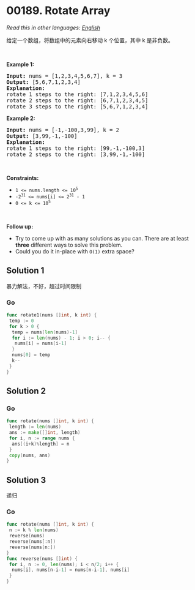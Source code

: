 # 00189. Rotate Array

  _Read this in other languages:_
    [_English_](README.md)

给定一个数组，将数组中的元素向右移动 k 个位置，其中 k 是非负数。


<p>&nbsp;</p>
<p><strong>Example 1:</strong></p>

<pre>
<strong>Input:</strong> nums = [1,2,3,4,5,6,7], k = 3
<strong>Output:</strong> [5,6,7,1,2,3,4]
<strong>Explanation:</strong>
rotate 1 steps to the right: [7,1,2,3,4,5,6]
rotate 2 steps to the right: [6,7,1,2,3,4,5]
rotate 3 steps to the right: [5,6,7,1,2,3,4]
</pre>

<p><strong>Example 2:</strong></p>

<pre>
<strong>Input:</strong> nums = [-1,-100,3,99], k = 2
<strong>Output:</strong> [3,99,-1,-100]
<strong>Explanation:</strong>
rotate 1 steps to the right: [99,-1,-100,3]
rotate 2 steps to the right: [3,99,-1,-100]
</pre>

<p>&nbsp;</p>
<p><strong>Constraints:</strong></p>

<ul>
	<li><code>1 &lt;= nums.length &lt;= 10<sup>5</sup></code></li>
	<li><code>-2<sup>31</sup> &lt;= nums[i] &lt;= 2<sup>31</sup> - 1</code></li>
	<li><code>0 &lt;= k &lt;= 10<sup>5</sup></code></li>
</ul>

<p>&nbsp;</p>
<p><strong>Follow up:</strong></p>

<ul>
	<li>Try to come up with as many solutions as you can. There are at least <strong>three</strong> different ways to solve this problem.</li>
	<li>Could you do it in-place with <code>O(1)</code> extra space?</li>
</ul>

## Solution 1

暴力解法，不好，超过时间限制

### Go

```go
func rotate1(nums []int, k int) {
 temp := 0
 for k > 0 {
  temp = nums[len(nums)-1]
  for i := len(nums) - 1; i > 0; i-- {
   nums[i] = nums[i-1]
  }
  nums[0] = temp
  k--
 }
}
```

## Solution 2

### Go

```go
func rotate(nums []int, k int) {
 length := len(nums)
 ans := make([]int, length)
 for i, n := range nums {
  ans[(i+k)%length] = n
 }
 copy(nums, ans)
}
```

## Solution 3

递归

### Go

```go
func rotate(nums []int, k int) {
 n := k % len(nums)
 reverse(nums)
 reverse(nums[:n])
 reverse(nums[n:])
}
func reverse(nums []int) {
 for i, n := 0, len(nums); i < n/2; i++ {
  nums[i], nums[n-i-1] = nums[n-i-1], nums[i]
 }
}
```
